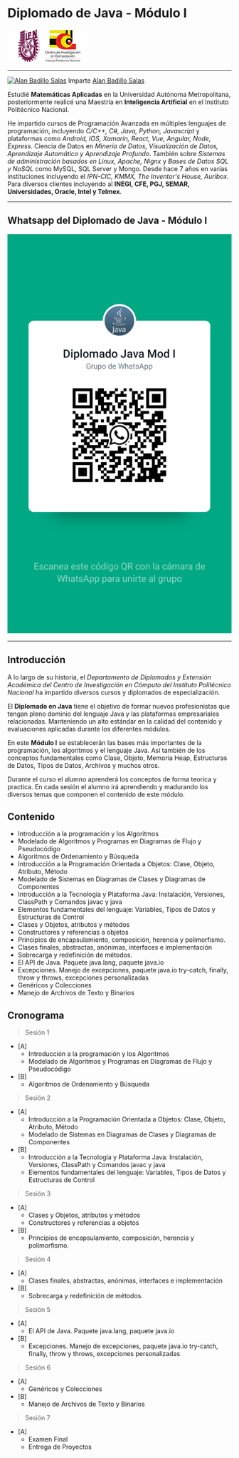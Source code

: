 # Diplomado de Java - Módulo I

[![CIC Logo](./notas/figuras/logo.png)](https://www.cic.ipn.mx)

---

[![Alan Badillo Salas](https://avatars.githubusercontent.com/u/79223578?s=40&v=4 "Alan Badillo Salas")](https://github.com/dragonnomada) Imparte [Alan Badillo Salas](https://github.com/dragonnomada)

Estudié **Matemáticas Aplicadas** en la Universidad Autónoma Metropolitana, posteriormente realicé una Maestría en **Inteligencia Artificial** en el Instituto Politécnico Nacional.

He impartido cursos de Programación Avanzada en múltiples lenguajes de programación, incluyendo *C/C++, C#, Java, Python, Javascript* y plataformas como *Android, IOS, Xamarin, React, Vue, Angular, Node, Express*. Ciencia de Datos en *Minería de Datos, Visualización de Datos, Aprendizaje Automático y Aprendizaje Profundo*. También sobre *Sistemas de administración basados en Linux, Apache, Nignx* y *Bases de Datos SQL y NoSQL* como MySQL, SQL Server y Mongo. Desde hace 7 años en varias instituciones incluyendo el *IPN-CIC, KMMX, The Inventor's House, Auribox*. Para diversos clientes incluyendo al **INEGI, CFE, PGJ, SEMAR, Universidades, Oracle, Intel y Telmex**.

---

## Whatsapp del Diplomado de Java - Módulo I

![Whatsapp QR](./notas/figuras/shared_qr_code.png)

---

## Introducción

A lo largo de su historia, el *Departamento de Diplomados y Extensión Académica del Centro de Investigación en Cómputo del Instituto Politécnico Nacional* ha impartido diversos cursos y diplomados de especialización.

El **Diplomado en Java** tiene el objetivo de formar nuevos profesionistas que tengan pleno dominio del lenguaje Java y las plataformas empresariales relacionadas. Manteniendo un alto estándar en la calidad del contenido y evaluaciones aplicadas durante los diferentes módulos.

En este **Módulo I** se establecerán las bases más importantes de la programación, los algoritmos y el lenguaje Java. Así también de los conceptos fundamentales como Clase, Objeto, Memoria Heap, Estructuras de Datos, Tipos de Datos, Archivos y muchos otros.

Durante el curso el alumno aprenderá los conceptos de forma teoríca y practica. En cada sesión el alumno irá aprendiendo y madurando los diversos temas que componen el contenido de este módulo.

## Contenido

* Introducción a la programación y los Algoritmos
* Modelado de Algoritmos y Programas en Diagramas de Flujo y Pseudocódigo
* Algoritmos de Ordenamiento y
Búsqueda
* Introducción a la Programación Orientada a Objetos: Clase, Objeto, Atributo, Método
* Modelado de Sistemas en Diagramas de
Clases y Diagramas de Componentes
* Introducción a la Tecnología y Plataforma Java: Instalación, Versiones, ClassPath y Comandos javac y java
* Elementos fundamentales del lenguaje: Variables, Tipos de Datos y Estructuras de Control
* Clases y Objetos, atributos y métodos
* Constructores y referencias a objetos
* Principios de encapsulamiento, composición, herencia y polimorfismo.
* Clases finales, abstractas, anónimas, interfaces e implementación
* Sobrecarga y redefinición de métodos.
* El API de Java. Paquete java.lang, paquete java.io
* Excepciones. Manejo de excepciones, paquete java.io try-catch, finally, throw y throws, excepciones personalizadas
* Genéricos y Colecciones
* Manejo de Archivos de Texto y Binarios

## Cronograma

> Sesión 1

* [A] 
    - Introducción a la programación y los Algoritmos
    - Modelado de Algoritmos y Programas en Diagramas de Flujo y Pseudocódigo
* [B] 
    - Algoritmos de Ordenamiento y Búsqueda

> Sesión 2

* [A] 
    - Introducción a la Programación Orientada a Objetos: Clase, Objeto, Atributo, Método
    - Modelado de Sistemas en Diagramas de Clases y Diagramas de Componentes
* [B] 
    - Introducción a la Tecnología y Plataforma Java: Instalación, Versiones, ClassPath y Comandos javac y java
    - Elementos fundamentales del lenguaje: Variables, Tipos de Datos y Estructuras de Control

> Sesión 3
* [A] 
    - Clases y Objetos, atributos y métodos
    - Constructores y referencias a objetos
* [B] 
    - Principios de encapsulamiento, composición, herencia y polimorfismo.

> Sesión 4

* [A]
    - Clases finales, abstractas, anónimas, interfaces e implementación
* [B]
    - Sobrecarga y redefinición de métodos.

> Sesión 5

* [A]
    - El API de Java. Paquete java.lang, paquete java.io
* [B]
    - Excepciones. Manejo de excepciones, paquete java.io try-catch, finally, throw y throws, excepciones personalizadas

> Sesión 6

* [A]
    - Genéricos y Colecciones
* [B]
    - Manejo de Archivos de Texto y Binarios

> Sesión 7

* [A]
    - Examen Final
    - Entrega de Proyectos